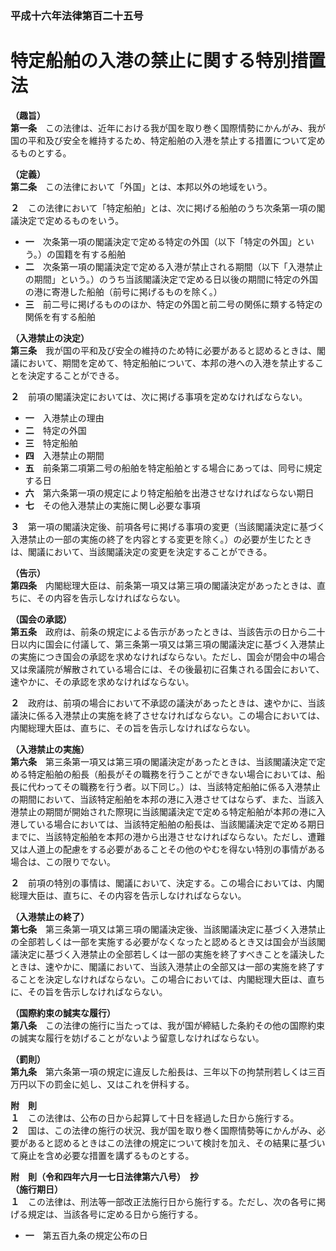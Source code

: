 ### 平成十六年法律第百二十五号  
# 特定船舶の入港の禁止に関する特別措置法  
  
**（趣旨）**  
**第一条**　この法律は、近年における我が国を取り巻く国際情勢にかんがみ、我が国の平和及び安全を維持するため、特定船舶の入港を禁止する措置について定めるものとする。  
  
**（定義）**  
**第二条**　この法律において「外国」とは、本邦以外の地域をいう。  
  
**２**　この法律において「特定船舶」とは、次に掲げる船舶のうち次条第一項の閣議決定で定めるものをいう。  
* **一**　次条第一項の閣議決定で定める特定の外国（以下「特定の外国」という。）の国籍を有する船舶  
* **二**　次条第一項の閣議決定で定める入港が禁止される期間（以下「入港禁止の期間」という。）のうち当該閣議決定で定める日以後の期間に特定の外国の港に寄港した船舶（前号に掲げるものを除く。）  
* **三**　前二号に掲げるもののほか、特定の外国と前二号の関係に類する特定の関係を有する船舶  
  
**（入港禁止の決定）**  
**第三条**　我が国の平和及び安全の維持のため特に必要があると認めるときは、閣議において、期間を定めて、特定船舶について、本邦の港への入港を禁止することを決定することができる。  
  
**２**　前項の閣議決定においては、次に掲げる事項を定めなければならない。  
* **一**　入港禁止の理由  
* **二**　特定の外国  
* **三**　特定船舶  
* **四**　入港禁止の期間  
* **五**　前条第二項第二号の船舶を特定船舶とする場合にあっては、同号に規定する日  
* **六**　第六条第一項の規定により特定船舶を出港させなければならない期日  
* **七**　その他入港禁止の実施に関し必要な事項  
  
**３**　第一項の閣議決定後、前項各号に掲げる事項の変更（当該閣議決定に基づく入港禁止の一部の実施の終了を内容とする変更を除く。）の必要が生じたときは、閣議において、当該閣議決定の変更を決定することができる。  
  
**（告示）**  
**第四条**　内閣総理大臣は、前条第一項又は第三項の閣議決定があったときは、直ちに、その内容を告示しなければならない。  
  
**（国会の承認）**  
**第五条**　政府は、前条の規定による告示があったときは、当該告示の日から二十日以内に国会に付議して、第三条第一項又は第三項の閣議決定に基づく入港禁止の実施につき国会の承認を求めなければならない。ただし、国会が閉会中の場合又は衆議院が解散されている場合には、その後最初に召集される国会において、速やかに、その承認を求めなければならない。  
  
**２**　政府は、前項の場合において不承認の議決があったときは、速やかに、当該議決に係る入港禁止の実施を終了させなければならない。この場合においては、内閣総理大臣は、直ちに、その旨を告示しなければならない。  
  
**（入港禁止の実施）**  
**第六条**　第三条第一項又は第三項の閣議決定があったときは、当該閣議決定で定める特定船舶の船長（船長がその職務を行うことができない場合においては、船長に代わってその職務を行う者。以下同じ。）は、当該特定船舶に係る入港禁止の期間において、当該特定船舶を本邦の港に入港させてはならず、また、当該入港禁止の期間が開始された際現に当該閣議決定で定める特定船舶が本邦の港に入港している場合においては、当該特定船舶の船長は、当該閣議決定で定める期日までに、当該特定船舶を本邦の港から出港させなければならない。ただし、遭難又は人道上の配慮をする必要があることその他のやむを得ない特別の事情がある場合は、この限りでない。  
  
**２**　前項の特別の事情は、閣議において、決定する。この場合においては、内閣総理大臣は、直ちに、その内容を告示しなければならない。  
  
**（入港禁止の終了）**  
**第七条**　第三条第一項又は第三項の閣議決定後、当該閣議決定に基づく入港禁止の全部若しくは一部を実施する必要がなくなったと認めるとき又は国会が当該閣議決定に基づく入港禁止の全部若しくは一部の実施を終了すべきことを議決したときは、速やかに、閣議において、当該入港禁止の全部又は一部の実施を終了することを決定しなければならない。この場合においては、内閣総理大臣は、直ちに、その旨を告示しなければならない。  
  
**（国際約束の誠実な履行）**  
**第八条**　この法律の施行に当たっては、我が国が締結した条約その他の国際約束の誠実な履行を妨げることがないよう留意しなければならない。  
  
**（罰則）**  
**第九条**　第六条第一項の規定に違反した船長は、三年以下の拘禁刑若しくは三百万円以下の罰金に処し、又はこれを併科する。  
  
**附　則**  
**１**　この法律は、公布の日から起算して十日を経過した日から施行する。  
**２**　国は、この法律の施行の状況、我が国を取り巻く国際情勢等にかんがみ、必要があると認めるときはこの法律の規定について検討を加え、その結果に基づいて廃止を含め必要な措置を講ずるものとする。  
  
**附　則（令和四年六月一七日法律第六八号）　抄**  
**（施行期日）**  
**１**　この法律は、刑法等一部改正法施行日から施行する。ただし、次の各号に掲げる規定は、当該各号に定める日から施行する。  
* **一**　第五百九条の規定公布の日  
  
